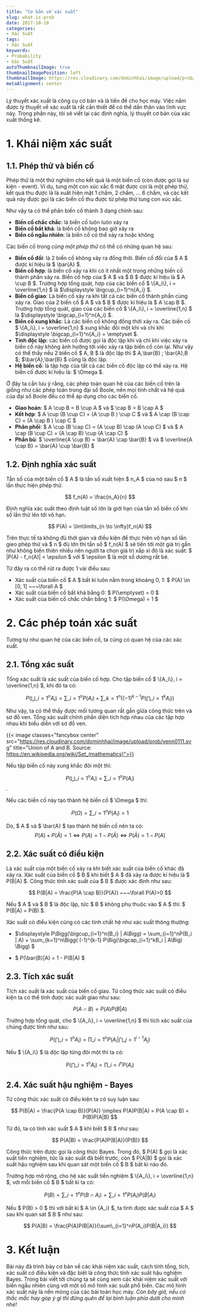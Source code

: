 ```yaml
---
title: "Cơ bản về xác suất"
slug: what-is-prob
date: 2017-10-10
categories:
- Xác Suất
tags:
- Xác Suất
keywords:
- Probability
- Xác Suất
autoThumbnailImage: true
thumbnailImagePosition: left
thumbnailImage: https://res.cloudinary.com/dominhhai/image/upload/prob/icon.png
metaAlignment: center
---
```

Lý thuyết xác xuất là công cụ cơ bản và là tiền đề cho học máy. Việc nắm được lý thuyết về xác xuất là rất cần thiết để có thể dấn thân vào lĩnh vực này. Trong phần này, tôi sẽ viết lại các định nghĩa, lý thuyết cơ bản của xác xuất thống kê.
<!--more-->

<!--toc-->
# 1. Khái niệm xác suất
## 1.1. Phép thử và biến cố
Phép thử là một thử nghiệm cho kết quả là một biến cố (còn được gọi là sự kiện - event).
Ví dụ, tung một con xúc xắc 6 mặt được coi là một phép thử, kết quả thu được là là xuất hiện mặt 1 chấm, 2 chấm, ... 6 chấm, và các kết quả này được gọi là các biến cố thu được từ phép thử tung con xúc xắc.

Như vậy ta có thể phân biến cố thành 3 dạng chính sau:

* **Biến cố chắc chắc**: là biến cố luôn luôn xảy ra
* **Biến cố bất khả**: là biến cố không bao giờ xảy ra
* **Biến cố ngẫu nhiên**: là biến cố có thể xảy ra hoặc không

Các biến cố trong *cùng một phép thử* có thể có những quan hệ sau:

* **Biến cố đối**: là 2 biến cố không xảy ra đồng thời. Biến cố đối của $ A $ được kí hiệu là $ \bar{A} $.
* **Biến cố hợp**: là biến cố xảy ra khi có ít nhất một trong những biến cố thành phần xảy ra. Biến cố hợp của $ A $ và $ B $ được kí hiệu là $ A \cup B $. Trường hợp tổng quát, hợp của các biến cố $ \\{A_i\\}, i = \overline{1,n} $ là $\displaystyle \bigcup\_{i=1}^n{A_i} $.
* **Biến cố giao**: Là biến cố xảy ra khi tất cả các biến cố thành phần cùng xảy ra. Giao của 2 biến cố $ A $ và $ B $ được kí hiệu là $ A \cap B $. Trường hợp tổng quát, giao của các biến cố $ \\{A_i\\}, i = \overline{1,n} $ là $\displaystyle \bigcap\_{i=1}^n{A_i} $.
* **Biến cố xung khắc**: Là các biến cố không đồng thời xảy ra. Các biến cố $ \\{A_i\\}, i = \overline{1,n} $ xung khắc đôi một khi và chỉ khi $\displaystyle \bigcap\_{i=1}^n{A_i} = \emptyset $.
* **Tính độc lập**: các biến cố được gọi là độc lập khi và chỉ khi việc xảy ra biến cố này không ảnh hưởng tới việc xảy ra tập biến cố còn lại. Như vậy có thể thấy nếu 2 biến cố $ A, B $ là độc lập thì $ A,\bar{B} $;$ \bar{A},B $; $\bar{A},\bar{B} $ cũng là độc lập.
* **Hệ biến cố**: là tập hợp của tất cả các biến cố độc lập có thể xảy ra. Hệ biến cố được kí hiệu là: $ \Omega $.

Ở đây ta cần lưu ý rằng, các phép toán quan hệ của các biến cố trên là giống như các phép toán trong đại số Boole, nên mọi tính chất và hệ quả của đại số Boole đều có thể áp dụng cho các biến cố.

* **Giao hoán**: $ A \cup B = B \cup A $ và $ \cap B = B \cap A $
* **Kết hợp**: $ A \cup (B \cup C) = (A \cup B ) \cup C $ và $ A \cap (B \cap C) = (A \cap B ) \cap C $
* **Phân phối**: $ A \cup (B \cap C) = (A \cup B) \cap (A \cup C) $ và $ A \cap (B \cup C) = (A \cap B) \cup (A \cap C) $
* **Phần bù**: $ \overline{A \cup B} = \bar{A} \cap \bar{B} $ và $ \overline{A \cap B} = \bar{A} \cup \bar{B} $

## 1.2. Định nghĩa xác suất
Tần số của một biến cố $ A $ là tần số xuất hiện $ n_A $ của nó sau $ n $ lần thực hiện phép thử.

$$ f_n(A) = \frac{n_A}{n} $$

Định nghĩa xác suất theo định luật số lớn là giới hạn của tần số biến cố khi số lần thử lên tới vô hạn.

$$ P(A) = \lim\limits_{n \to \infty}f_n(A) $$

Trên thực tế ta không đủ thời gian và điều kiện để thực hiện vô hạn số lần gieo phép thử và $ n $ đủ lớn thì tần số $ f_n(A) $ sẽ tiến tới một giá trị gần như không biến thiên nhiều nên người ta chọn giá trị xấp xỉ đó là xác suất: $ |P(A) - f_n(A)| < \epsilon $ với $ \epsilon $ là một số dương rất bé.

Từ đây ra có thể rút ra được 1 vài điều sau:

* Xác suất của biến cố $ A $ bất kì luôn nằm trong khoảng 0, 1: $ P(A) \in [0, 1] ~~~\forall A $
* Xác suất của biến cố bất khả bằng 0: $ P(\emptyset) = 0 $
* Xác suất của biến cố chắc chắn bằng 1: $ P(\Omega) = 1 $

# 2. Các phép toán xác suất
Tương tự như quan hệ của các biến cố, ta cũng có quan hệ của các xác xuất. 

## 2.1. Tổng xác suất
Tổng xác suất là xác suất của biến cố hợp. Cho tập biến cố $ \\{A_i\\}, i = \overline{1,n} $, khi đó ta có:

$$ P\Bigg(\bigcup\_{i=1}^n{A_i}\Bigg) = \sum\_{i=1}^nP(A_i) + \sum\_{k=1}^n\Bigg( (-1)^{k-1} P\Big(\bigcap\_{i=1}^kA_i\Big) \Bigg) $$

Như vậy, ta có thể thấy được mối tương quan rất gần giữa công thức trên và sơ đồ ven. Tổng xác suất chính phần diện tích hợp nhau của các tập hợp nhau khi biểu diễn với sơ đồ ven.

{{< image classes="fancybox center" src="https://res.cloudinary.com/dominhhai/image/upload/prob/venn0111.svg" title="Union of A and B. Source: https://en.wikipedia.org/wiki/Set_(mathematics)">}}

Nếu tập biến cố này xung khắc đôi một thì:

$$ P\Bigg(\bigcup\_{i=1}^n{A_i}\Bigg) = \sum\_{i=1}^nP(A_i) $$.

Nếu các biến cố này tạo thành hệ biến cố $ \Omega $ thì:

$$ P(\Omega) = \sum\_{i=1}^nP(A_i) = 1 $$

Do, $ A $ và $ \bar{A} $ tạo thành hệ biến cố nên ta có: 
$$ P(A) + P(\bar{A}) = 1 \iff P(A) = 1 - P(\bar{A}) \iff P(\bar{A}) = 1 - P(A) $$

## 2.2. Xác suất có điều kiện
Là xác suất của một biến cố xảy ra khi biết xác suất của biến cố khác đã xảy ra. Xác suất của biến cố $ B $ khi biết $ A $ đã xảy ra được kí hiệu là $ P(B|A) $. Công thức tính xác suất của $ B $ được xác định như sau:

$$ P(B|A) = \frac{P(A \cap B)}{P(A)} ~~~\forall P(A)>0 $$

Nếu $ A $ và $ B $ là độc lập, tức $ B $ không phụ thuộc vào $ A $ thì: $ P(B|A) = P(B) $.

Xác suất có điều kiện cũng có các tính chất hệ như xác suất thông thường:

* $\displaystyle P\Bigg(\bigcup\_{i=1}^n{B_i} | A\Bigg) = \sum\_{i=1}^nP(B_i | A) + \sum\_{k=1}^n\Bigg( (-1)^{k-1} P\Big(\bigcap\_{i=1}^kB_i | A\Big) \Bigg) $

* $ P(\bar{B}|A) = 1 - P(B|A) $

## 2.3. Tích xác suất
Tích xác suất là xác suất của biến cố giao. Từ công thức xác suất có điều kiện ta có thể tính được xác suất giao như sau:

$$ P(A \cap B) = P(A)P(B|A) $$

Trường hợp tổng quát, cho $ \\{A_i\\}, i = \overline{1,n} $ thì tích xác suất của chúng được tính như sau:

$$ P\Bigg(\bigcap\_{i=1}^nA_i\Bigg) = \prod\_{i=1}^nP\Big(A_i|\bigcap\_{j=1}^{i-1}A_j\Big) $$

Nếu $ \\{A_i\\} $ là độc lập từng đôi một thì ta có:

$$ P\Big(\bigcap\_{i=1}^nA_i\Big) = \prod\_{i=i}^nP(A_i) $$

## 2.4. Xác suất hậu nghiệm - Bayes
Từ công thức xác suất có điều kiện ta có suy luận sau:

$$ P(B|A) = \frac{P(A \cap B)}{P(A)} \implies P(A)P(B|A) = P(A \cap B) = P(B)P(A|B) $$

Từ đó, ta có tính xác suất $ A $ khi biết $ B $ như sau:

$$ P(A|B) = \frac{P(A)P(B|A)}{P(B)} $$

Công thức trên được gọi là công thức Bayes. Trong đó, $ P(A) $ gọi là xác suất tiền nghiệm, tức là xác suất đã biết trước, còn $ P(A|B) $ gọi là xác suất hậu nghiệm sau khi quan sát một biến cố $ B $ bất kì nào đó.

Trường hợp mở rộng, cho hệ xác suất tiền nghiệm $ \\{A_i\\}, i = \overline{1,n} $, với mỗi biến cố $ B $ bất kì ta có:

$$ P(B) = \sum\_{i=1}^nP(B \cap A_i) = \sum\_{i=1}^nP(A_i)P(B|A_i) $$

Nếu $ P(B) > 0 $ thì với bất kì $ A \in {A_i} $, ta tính được xác suất của $ A $ sau khi quan sát $ B $ như sau:

$$ P(A|B) = \frac{P(A)P(B|A)}{\sum\_{i=1}^nP(A_i)P(B|A_i)} $$

# 3. Kết luận
Bài này đã trình bày cơ bản về các khái niệm xác suất, cách tính tổng, tích, xác suất có điều kiện và đặc biệt là công thức tính xác suất hậu nghiệm Bayes. Trong bài viết tới chúng ta sẽ cùng xem các khái niệm xác suất với biến ngẫu nhiên cùng với một số mô hình xác suất phổ biến. Các mô hình xác suất này là nền mỏng của các bài toán học máy. *Còn bây giờ, nếu có thắc mắc hay góp ý gì thì đừng quên để lại bình luận phía dưới cho mình nhé!*